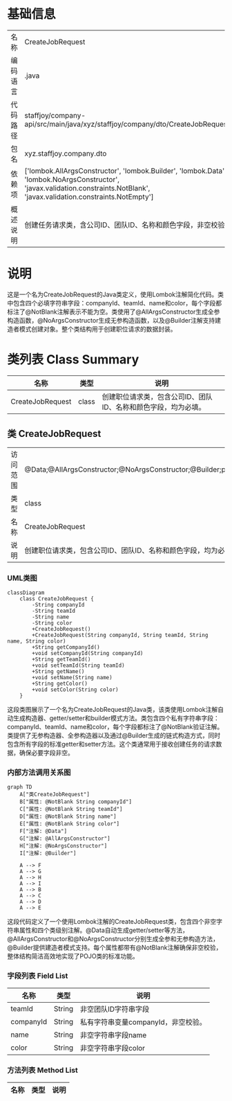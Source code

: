 # 基础信息

|      |      |
|------|------|
| 名称 | CreateJobRequest |
| 编码语言 | .java |
| 代码路径 | staffjoy/company-api/src/main/java/xyz/staffjoy/company/dto/CreateJobRequest.java |
| 包名 | xyz.staffjoy.company.dto |
| 依赖项 | ['lombok.AllArgsConstructor', 'lombok.Builder', 'lombok.Data', 'lombok.NoArgsConstructor', 'javax.validation.constraints.NotBlank', 'javax.validation.constraints.NotEmpty'] |
| 概述说明 | 创建任务请求类，含公司ID、团队ID、名称和颜色字段，非空校验。 |

# 说明

这是一个名为CreateJobRequest的Java类定义，使用Lombok注解简化代码。类中包含四个必填字符串字段：companyId、teamId、name和color，每个字段都标注了@NotBlank注解表示不能为空。类使用了@AllArgsConstructor生成全参构造函数，@NoArgsConstructor生成无参构造函数，以及@Builder注解支持建造者模式创建对象。整个类结构用于创建职位请求的数据封装。

# 类列表 Class Summary

| 名称   | 类型  | 说明 |
|-------|------|-------------|
| CreateJobRequest | class | 创建职位请求类，包含公司ID、团队ID、名称和颜色字段，均为必填。 |



## 类 CreateJobRequest

|      |      |
|------|------|
| 访问范围 | @Data;@AllArgsConstructor;@NoArgsConstructor;@Builder;public |
| 类型 | class |
| 名称 | CreateJobRequest |
| 说明 | 创建职位请求类，包含公司ID、团队ID、名称和颜色字段，均为必填。 |


### UML类图

```mermaid
classDiagram
    class CreateJobRequest {
        -String companyId
        -String teamId
        -String name
        -String color
        +CreateJobRequest()
        +CreateJobRequest(String companyId, String teamId, String name, String color)
        +String getCompanyId()
        +void setCompanyId(String companyId)
        +String getTeamId()
        +void setTeamId(String teamId)
        +String getName()
        +void setName(String name)
        +String getColor()
        +void setColor(String color)
    }
```

这段类图展示了一个名为CreateJobRequest的Java类，该类使用Lombok注解自动生成构造器、getter/setter和builder模式方法。类包含四个私有字符串字段：companyId、teamId、name和color，每个字段都标注了@NotBlank验证注解。类提供了无参构造器、全参构造器以及通过@Builder生成的链式构造方式，同时包含所有字段的标准getter和setter方法。这个类通常用于接收创建任务的请求数据，确保必要字段非空。


### 内部方法调用关系图

```mermaid
graph TD
    A["类CreateJobRequest"]
    B["属性: @NotBlank String companyId"]
    C["属性: @NotBlank String teamId"]
    D["属性: @NotBlank String name"]
    E["属性: @NotBlank String color"]
    F["注解: @Data"]
    G["注解: @AllArgsConstructor"]
    H["注解: @NoArgsConstructor"]
    I["注解: @Builder"]

    A --> F
    A --> G
    A --> H
    A --> I
    A --> B
    A --> C
    A --> D
    A --> E
```

这段代码定义了一个使用Lombok注解的CreateJobRequest类，包含四个非空字符串属性和四个类级别注解。@Data自动生成getter/setter等方法，@AllArgsConstructor和@NoArgsConstructor分别生成全参和无参构造方法，@Builder提供建造者模式支持。每个属性都带有@NotBlank注解确保非空校验，整体结构简洁高效地实现了POJO类的标准功能。

### 字段列表 Field List

| 名称  | 类型  | 说明 |
|-------|-------|------|
| teamId | String | 非空团队ID字符串字段 |
| companyId | String | 私有字符串变量companyId，非空校验。 |
| name | String | 非空字符串字段name |
| color | String | 非空字符串字段color |

### 方法列表 Method List

| 名称  | 类型  | 说明 |
|-------|-------|------|




